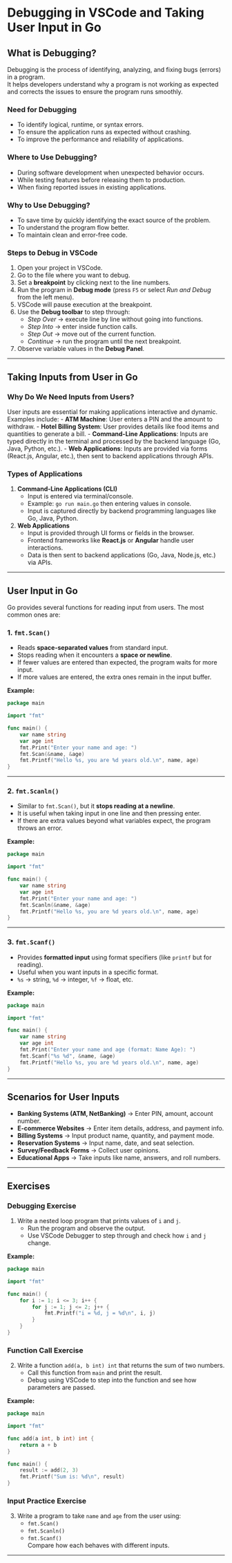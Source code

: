 # Debugging in VSCode and Taking User Input in Go

## What is Debugging?

Debugging is the process of identifying, analyzing, and fixing bugs
(errors) in a program.\
It helps developers understand why a program is not working as expected
and corrects the issues to ensure the program runs smoothly.

### Need for Debugging

-   To identify logical, runtime, or syntax errors.
-   To ensure the application runs as expected without crashing.
-   To improve the performance and reliability of applications.

### Where to Use Debugging?

-   During software development when unexpected behavior occurs.
-   While testing features before releasing them to production.
-   When fixing reported issues in existing applications.

### Why to Use Debugging?

-   To save time by quickly identifying the exact source of the problem.
-   To understand the program flow better.
-   To maintain clean and error-free code.

### Steps to Debug in VSCode

1.  Open your project in VSCode.
2.  Go to the file where you want to debug.
3.  Set a **breakpoint** by clicking next to the line numbers.
4.  Run the program in **Debug mode** (press `F5` or select *Run and
    Debug* from the left menu).
5.  VSCode will pause execution at the breakpoint.
6.  Use the **Debug toolbar** to step through:
    -   *Step Over* → execute line by line without going into functions.
    -   *Step Into* → enter inside function calls.
    -   *Step Out* → move out of the current function.
    -   *Continue* → run the program until the next breakpoint.
7.  Observe variable values in the **Debug Panel**.

------------------------------------------------------------------------

## Taking Inputs from User in Go

### Why Do We Need Inputs from Users?

User inputs are essential for making applications interactive and
dynamic. Examples include: - **ATM Machine**: User enters a PIN and the
amount to withdraw. - **Hotel Billing System**: User provides details
like food items and quantities to generate a bill. - **Command-Line
Applications**: Inputs are typed directly in the terminal and processed
by the backend language (Go, Java, Python, etc.). - **Web
Applications**: Inputs are provided via forms (React.js, Angular, etc.),
then sent to backend applications through APIs.

### Types of Applications

1.  **Command-Line Applications (CLI)**
    -   Input is entered via terminal/console.
    -   Example: `go run main.go` then entering values in console.
    -   Input is captured directly by backend programming languages like
        Go, Java, Python.
2.  **Web Applications**
    -   Input is provided through UI forms or fields in the browser.
    -   Frontend frameworks like **React.js** or **Angular** handle user
        interactions.
    -   Data is then sent to backend applications (Go, Java, Node.js,
        etc.) via APIs.

------------------------------------------------------------------------

## User Input in Go

Go provides several functions for reading input from users. The most
common ones are:

### 1. `fmt.Scan()`

-   Reads **space-separated values** from standard input.
-   Stops reading when it encounters a **space or newline**.
-   If fewer values are entered than expected, the program waits for
    more input.
-   If more values are entered, the extra ones remain in the input
    buffer.

**Example:**

``` go
package main

import "fmt"

func main() {
    var name string
    var age int
    fmt.Print("Enter your name and age: ")
    fmt.Scan(&name, &age)
    fmt.Printf("Hello %s, you are %d years old.\n", name, age)
}
```

------------------------------------------------------------------------

### 2. `fmt.Scanln()`

-   Similar to `fmt.Scan()`, but it **stops reading at a newline**.
-   It is useful when taking input in one line and then pressing enter.
-   If there are extra values beyond what variables expect, the program
    throws an error.

**Example:**

``` go
package main

import "fmt"

func main() {
    var name string
    var age int
    fmt.Print("Enter your name and age: ")
    fmt.Scanln(&name, &age)
    fmt.Printf("Hello %s, you are %d years old.\n", name, age)
}
```

------------------------------------------------------------------------

### 3. `fmt.Scanf()`

-   Provides **formatted input** using format specifiers (like `printf`
    but for reading).
-   Useful when you want inputs in a specific format.
-   `%s` → string, `%d` → integer, `%f` → float, etc.

**Example:**

``` go
package main

import "fmt"

func main() {
    var name string
    var age int
    fmt.Print("Enter your name and age (format: Name Age): ")
    fmt.Scanf("%s %d", &name, &age)
    fmt.Printf("Hello %s, you are %d years old.\n", name, age)
}
```

------------------------------------------------------------------------

## Scenarios for User Inputs

-   **Banking Systems (ATM, NetBanking)** → Enter PIN, amount, account
    number.
-   **E-commerce Websites** → Enter item details, address, and payment
    info.
-   **Billing Systems** → Input product name, quantity, and payment
    mode.
-   **Reservation Systems** → Input name, date, and seat selection.
-   **Survey/Feedback Forms** → Collect user opinions.
-   **Educational Apps** → Take inputs like name, answers, and roll
    numbers.

------------------------------------------------------------------------

## Exercises

### Debugging Exercise

1.  Write a nested loop program that prints values of `i` and `j`.
    -   Run the program and observe the output.
    -   Use VSCode Debugger to step through and check how `i` and `j`
        change.

**Example:**

``` go
package main

import "fmt"

func main() {
    for i := 1; i <= 3; i++ {
        for j := 1; j <= 2; j++ {
            fmt.Printf("i = %d, j = %d\n", i, j)
        }
    }
}
```

### Function Call Exercise

2.  Write a function `add(a, b int) int` that returns the sum of two
    numbers.
    -   Call this function from `main` and print the result.
    -   Debug using VSCode to step into the function and see how
        parameters are passed.

**Example:**

``` go
package main

import "fmt"

func add(a int, b int) int {
    return a + b
}

func main() {
    result := add(2, 3)
    fmt.Printf("Sum is: %d\n", result)
}
```

### Input Practice Exercise

3.  Write a program to take `name` and `age` from the user using:
    -   `fmt.Scan()`
    -   `fmt.Scanln()`
    -   `fmt.Scanf()`\
        Compare how each behaves with different inputs.

------------------------------------------------------------------------


